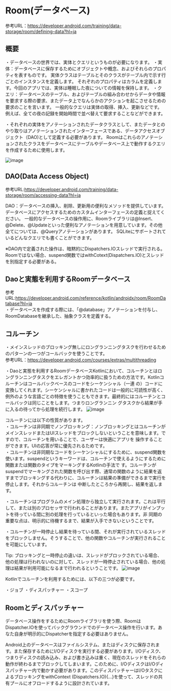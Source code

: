 Room(データベース)
==================================

参考URL：https://developer.android.com/training/data-storage/room/defining-data?hl=ja

概要
------------

・データベースの世界では、実体とクエリというものが必要になります。
    ・実体：データベースに保存するためにオブジェクトや概念、およびそれらのプロパティを表すものです。
        実体クラスはテーブルとそのクラスがテーブル内で示す行ごとのインスタンスを定義します。
        それぞれのプロパティはカラムを定義します。今回のアプリでは、実体は睡眠した夜についての情報を保持します。
    ・クエリ：データベースのテーブル、およびテーブルの組み合わせからデータや情報を要求する際の要求、またデータ上でなんらかのアクションを起こさせるための要求のことを言います。
        一般的なクエリは実体の取得、挿入、更新などです。例えば、全ての夜の記録を開始時間で並べ替えて要求することなどができます。

・それぞれの実体をアノテーションされたデータクラスとして、またデータとのやり取りはアノテーションされたインターフェースである、データアクセスオブジェクト（DAO)として定義する必要があります。
    Roomはこれらのアノテーションされたクラスをデータベースにテーブルやデータベース上で動作するクエリを作成するために使用します。

![image](https://user-images.githubusercontent.com/96398365/175565360-9e1d12b9-7f32-4b96-abf0-1144538c202d.png)

DAO(Data Access Object)
--------------

参考URL:https://developer.android.com/training/data-storage/room/accessing-data?hl=ja<br>

DAO：データベースの挿入、削除、更新用の便利なメソッドを提供しています。データベースにアクセスするためのカスタムインターフェースの定義と捉えてください。
    一般的なデータベースの操作用に、Roomライブラリは@Insert、@Delete、@Updateといった便利なアノテーションを用意しています。その他全てについては、@Queryアノテーションがあります。
    SQLiteにサポートされているどんなクエリでも書くことができます。<br>

※DAO内で定義された操作は、暗黙的にDispatchers.IOスレッドで実行される。Roomではない場合、suspend関数ではwithCotext(Dispatchers.IO)とスレッドを別指定する必要がある。

Daoと実態を利用するRoomデータベース
---------------

参考URL:https://developer.android.com/reference/kotlin/androidx/room/RoomDatabase?hl=ja<br>
・データベースを作成する際には、「@database」アノテーションを付与し、RoomDatabaseを継承した、抽象クラスを定義する。

コルーチン
-------
・メインスレッドのブロッキング無しにロングランニングタスクを行わせるためのパターンの一つがコールバックを使うことです。<br>
    参考URL：https://developer.android.com/courses/extras/multithreading<br>
    
・Daoと実態を利用するRoomデータベースKotlinにおいて、コルーチンとはロングランニングタスクをエレガントかつ効率的に扱うための方法です。Kotlinコルーチンはコールバックベースのコードをシーケンシャル（一連   の）コードに変換してくれます。シーケンシャルに書かれたコードは一般的に可読性が高く、例外のような言語ごとの特徴を使うこともできます。最終的にはコルーチンとコールバックは同じことをします。つまりロングランニン   グタスクから結果が手に入るの待ってから処理を続行します。
![image](https://user-images.githubusercontent.com/96398365/176081152-2f56a6b8-5fbf-4191-b08e-4f6312497eca.png)

コルーチンには以下の性質があります。<br>
    ・コルーチンは非同期でノンブロッキング：ノンブロッキングとはコルーチンがメインスレッドまたはUIスレッドをブロックしないということを意味します。ですので、コルーチンを用いることで、ユーザーは快適にアプリを          操作することができます。UIの応答が常に優先されるためです。<br>
    ・コルーチンは非同期なコードをシーケンシャルにするために、suspend関数を使います。suspendというキーワードは、コルーチンで使えるようにするために関数または関数のタイプをマーキングするKotlinの手法で         す。コルーチンがsuspendでマーキングされた関数を呼び出す際、通常の関数のように結果を返すまでブロッキングする代わりに、コルーチンは結果の準備ができるまで実行を停止します。それからコルーチンは          中断したところから再開し、結果を返します。<br>

・コルーチンはプログラムのメイン処理から独立して実行されます。これは平行して、または別のプロセッサで行われることがあります。またアプリがインプットを待っている間に別の処理を行っているといった場合もあります。非    同期の重要な点は、明示的に待機するまで、結果が入手できないということです。

・コルーチンが一時停止し結果を待っている間、それが実行されているスレッドをブロックしません。そうすることで、他の関数やコルーチンが実行されることを可能にしています。

Tip: ブロッキングと一時停止の違いは、スレッドがブロックされている場合、他の処理は行われないのに対して、スレッドが一時停止されている場合、他の処理は結果が利用可能になるまで行われるということです。
![image](https://user-images.githubusercontent.com/96398365/176082883-1afca12a-09fc-4ff2-b5d0-7cc8f33474bf.png)

Kotlinでコルーチンを利用するためには、以下の三つが必要です。

・ジョブ
・ディスパッチャー
・スコープ

Roomとディスパッチャー
-------
データベース操作をするためにRoomライブラリを使う際、RoomはDispatcher.IOを使ってバックグラウンドでのデータベース操作を行います。あなた自身が明示的にDispatcherを指定する必要はありません。<br>

Android上のデータベースはファイルシステム、またはディスクに保存されます。また保存するためにI/Oディスクを実行する必要があります。I/Oディスク、つまりディスクの読み込み、および書き込みは重く、現在のスレッドをそれらの動作が終わるまでブロックしてしまいます。このために、I/OディスクはI/Oディスパッチャー内で動かす必要があります。このディスパッチャーはI/OタスクによるブロッキングをwithContext (Dispatchers.IO){…}を使って、スレッドの共有プールにオフロードするように設計されています。
